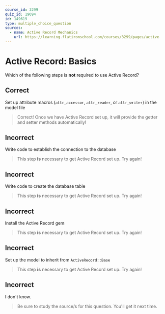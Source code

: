 ```yaml
---
course_id: 3299
quiz_id: 19094
id: 149619
type: multiple_choice_question
sources:
  - name: Active Record Mechanics
    url: https://learning.flatironschool.com/courses/3299/pages/active-record-mechanics
---
```


# Active Record: Basics

Which of the following steps is **not** required to use Active Record?

## Correct

Set up attribute macros (`attr_accessor`, `attr_reader`, or `attr_writer`) in
the model file

> Correct! Once we have Active Record set up, it will provide the getter and
> setter methods automatically!

## Incorrect

Write code to establish the connection to the database

> This step **is** necessary to get Active Record set up. Try again!

## Incorrect

Write code to create the database table

> This step **is** necessary to get Active Record set up. Try again!

## Incorrect

Install the Active Record gem

> This step **is** necessary to get Active Record set up. Try again!

## Incorrect

Set up the model to inherit from `ActiveRecord::Base`

> This step **is** necessary to get Active Record set up. Try again!

## Incorrect

I don't know.

> Be sure to study the source/s for this question. You'll get it next time.
